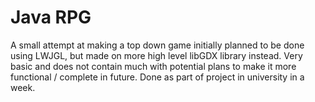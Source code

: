 # Java RPG
A small attempt at making a top down game initially planned to be done using LWJGL, but made on more high level libGDX library instead. Very basic and does not contain much with potential plans to make it more functional / complete in future. Done as part of project in university in a week.

